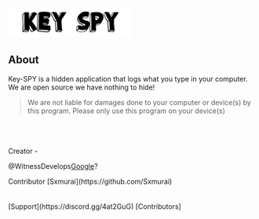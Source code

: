 <img src="IMG/keyspylogo.png" width = "250" length = "600">
                                                
                                                

## About

Key-SPY is a hidden application that logs what you type in your computer. We are open source we have nothing to hide! 
> We are not liable for damages done to your computer or device(s) by this program. Please only use this program on your device(s)
<br />
<br />
<br />
Creator -<p>@WitnessDevelops<a href="http://www.google.com">Google</a>?<br /></p>
Contributor [Sxmurai](https://github.com/Sxmurai)
<br />
<br />
<br />
[Support](https://discord.gg/4at2GuG) [Contributors]
                                 
